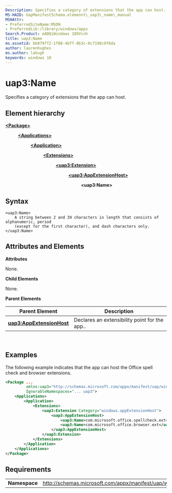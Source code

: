 ```yaml
---
Description: Specifies a category of extensions that the app can host.
MS-HAID: UapManifestSchema.elemennt\_uap3\_name\_manual
MSHAttr:
- PreferredSiteName:MSDN
- PreferredLib:/library/windows/apps
Search.Product: eADQiWindows 10XVcnh
title: uap3:Name
ms.assetid: bb879ff2-1f08-4bff-8b3c-0c7198c9f6da
author: laurenhughes
ms.author: lahugh
keywords: windows 10
---
```


# uap3:Name


Specifies a category of extensions that the app can host.

## Element hierarchy


[**&lt;Package&gt;**](element-package.md)

          [**&lt;Applications&gt;**](element-applications.md)

                    [**&lt;Application&gt;**](element-application.md)

                              [**&lt;Extensions&gt;**](element-1-extensions.md)

                                        [**&lt;uap3:Extension&gt;**](element-uap3-extension-manual.md)

                                                  [**&lt;uap3:AppExtensionHost&gt;**](element-uap3-appextensionhost-manual.md)

                                                            **&lt;uap3:Name&gt;**

## Syntax


```
<uap3:Name>
    A string between 2 and 39 characters in length that consists of alphanumeric, period 
    (except for the first character), and dash characters only.
</uap3:Name>
```

## Attributes and Elements


**Attributes**

None.

**Child Elements**

None.

**Parent Elements**

| Parent Element                                                        | Description                                   |
|-----------------------------------------------------------------------|-----------------------------------------------|
| [**uap3:AppExtensionHost**](element-uap3-appextensionhost-manual.md) | Declares an extensibility point for the app.. |

 

## Examples


The following example indicates that the app can host the Office spell check and browser extensions.

```XML
<Package ...
         xmlns:uap3="http://schemas.microsoft.com/appx/manifest/uap/windows10/3"  
         IgnorableNamespaces="... uap3">
    <Applications>
        <Application>
            <Extensions>
                <uap3:Extension Category="windows.appExtensionHost">  
                    <uap3:AppExtensionHost>  
                        <uap3:Name>com.microsoft.office.spellcheck.ext</uap3:Name> 
                        <uap3:Name>com.microsoft.office.browser.ext</uap3:Name>  
                    </uap3:AppExtensionHost>  
                </uap3:Extension>
            </Extensions>
        </Application>
    </Applications>
</Package>
```

## Requirements


|               |                                                            |
|---------------|------------------------------------------------------------|
| **Namespace** | http://schemas.microsoft.com/appx/manifest/uap/windows10/3 |

 

 

 




